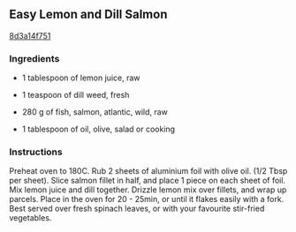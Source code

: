 ## Easy Lemon and Dill Salmon

[8d3a14f751](http://www.food.com/recipe/easy-lemon-and-dill-salmon-347216)

### Ingredients

 - 1 tablespoon of lemon juice, raw

 - 1 teaspoon of dill weed, fresh

 - 280 g of fish, salmon, atlantic, wild, raw

 - 1 tablespoon of oil, olive, salad or cooking

### Instructions

Preheat oven to 180C. Rub 2 sheets of aluminium foil with olive oil. (1/2 Tbsp per sheet). Slice salmon fillet in half, and place 1 piece on each sheet of foil. Mix lemon juice and dill together. Drizzle lemon mix over fillets, and wrap up parcels. Place in the oven for 20 - 25min, or until it flakes easily with a fork. Best served over fresh spinach leaves, or with your favourite stir-fried vegetables.